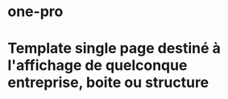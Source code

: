 # one-pro
# Template single page destiné à l'affichage de quelconque entreprise, boite ou structure
#
